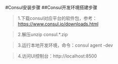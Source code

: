#Consul安装步骤
##Consul开发环境搭建步骤
>1.下载consul对应平台的软件包，参考：https://www.consul.io/downloads.html 

>2.解压unzip consul.*.zip

>3.运行本地开发环境，命令：consul agent -dev

>4.访问UI控制台：http://localhost:8500